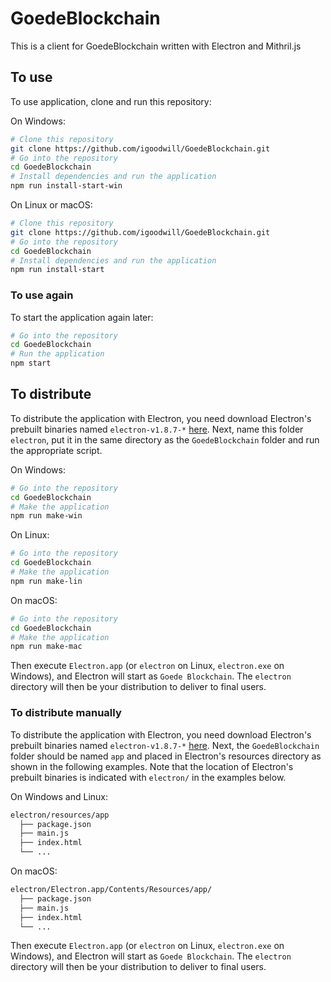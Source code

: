 # GoedeBlockchain

This is a client for GoedeBlockchain written with Electron and Mithril.js

## To use

To use application, clone and run this repository:

On Windows:

```bash
# Clone this repository
git clone https://github.com/igoodwill/GoedeBlockchain.git
# Go into the repository
cd GoedeBlockchain
# Install dependencies and run the application
npm run install-start-win
```

On Linux or macOS:

```bash
# Clone this repository
git clone https://github.com/igoodwill/GoedeBlockchain.git
# Go into the repository
cd GoedeBlockchain
# Install dependencies and run the application
npm run install-start
```

### To use again

To start the application again later:
```bash
# Go into the repository
cd GoedeBlockchain
# Run the application
npm start
```

## To distribute

To distribute the application with Electron, you need download Electron's prebuilt binaries named `electron-v1.8.7-*` [here](https://github.com/electron/electron/releases/tag/v1.8.7). Next, name this folder `electron`, put it in the same directory as the `GoedeBlockchain` folder and run the appropriate script.

On Windows:

```bash
# Go into the repository
cd GoedeBlockchain
# Make the application
npm run make-win
```

On Linux:

```bash
# Go into the repository
cd GoedeBlockchain
# Make the application
npm run make-lin
```

On macOS:

```bash
# Go into the repository
cd GoedeBlockchain
# Make the application
npm run make-mac
```

Then execute `Electron.app` (or `electron` on Linux, `electron.exe` on Windows), and Electron will start as `Goede Blockchain`. The `electron` directory will then be your distribution to deliver to final users.

### To distribute manually

To distribute the application with Electron, you need download Electron's prebuilt binaries named `electron-v1.8.7-*` [here](https://github.com/electron/electron/releases/tag/v1.8.7). Next, the `GoedeBlockchain` folder should be named `app` and placed in Electron's resources directory as shown in the following examples. Note that the location of Electron's prebuilt binaries is indicated with `electron/` in the examples below.

On Windows and Linux:

```bash
electron/resources/app
  ├── package.json
  ├── main.js
  ├── index.html
  └── ...
```

On macOS:

```bash
electron/Electron.app/Contents/Resources/app/
  ├── package.json
  ├── main.js
  ├── index.html
  └── ...
```

Then execute `Electron.app` (or `electron` on Linux, `electron.exe` on Windows), and Electron will start as `Goede Blockchain`. The `electron` directory will then be your distribution to deliver to final users.
